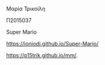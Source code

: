 Μαρία Τρικοίλη

Π2015037

Super Mario

https://ioniodi.github.io/Super-Mario/

 https://p15trik.github.io/mm/.
